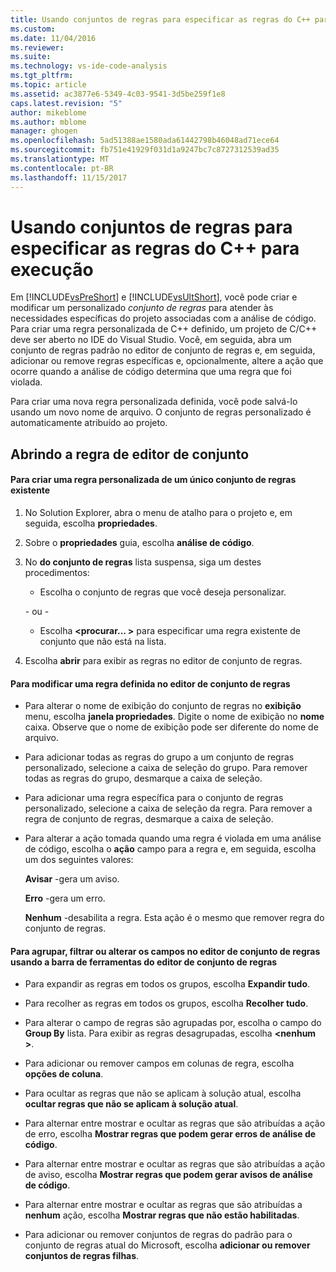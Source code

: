 ```yaml
---
title: Usando conjuntos de regras para especificar as regras do C++ para executar | Microsoft Docs
ms.custom: 
ms.date: 11/04/2016
ms.reviewer: 
ms.suite: 
ms.technology: vs-ide-code-analysis
ms.tgt_pltfrm: 
ms.topic: article
ms.assetid: ac3877e6-5349-4c03-9541-3d5be259f1e8
caps.latest.revision: "5"
author: mikeblome
ms.author: mblome
manager: ghogen
ms.openlocfilehash: 5ad51388ae1580ada61442798b46048ad71ece64
ms.sourcegitcommit: fb751e41929f031d1a9247bc7c8727312539ad35
ms.translationtype: MT
ms.contentlocale: pt-BR
ms.lasthandoff: 11/15/2017
---
```

# <a name="using-rule-sets-to-specify-the-c-rules-to-run"></a>Usando conjuntos de regras para especificar as regras do C++ para execução
Em [!INCLUDE[vsPreShort](../code-quality/includes/vspreshort_md.md)] e [!INCLUDE[vsUltShort](../code-quality/includes/vsultshort_md.md)], você pode criar e modificar um personalizado *conjunto de regras* para atender às necessidades específicas do projeto associadas com a análise de código. Para criar uma regra personalizada de C++ definido, um projeto de C/C++ deve ser aberto no IDE do Visual Studio. Você, em seguida, abra um conjunto de regras padrão no editor de conjunto de regras e, em seguida, adicionar ou remove regras específicas e, opcionalmente, altere a ação que ocorre quando a análise de código determina que uma regra que foi violada.  
  
 Para criar uma nova regra personalizada definida, você pode salvá-lo usando um novo nome de arquivo. O conjunto de regras personalizado é automaticamente atribuído ao projeto.  
  
## <a name="opening-the-rule-set-editor"></a>Abrindo a regra de editor de conjunto  
  
#### <a name="to-create-a-custom-rule-from-a-single-existing-rule-set"></a>Para criar uma regra personalizada de um único conjunto de regras existente  
  
1.  No Solution Explorer, abra o menu de atalho para o projeto e, em seguida, escolha **propriedades**.  
  
2.  Sobre o **propriedades** guia, escolha **análise de código**.  
  
3.  No **do conjunto de regras** lista suspensa, siga um destes procedimentos:  
  
    -   Escolha o conjunto de regras que você deseja personalizar.  
  
     \- ou -  
  
    -   Escolha  **\<procurar... >** para especificar uma regra existente de conjunto que não está na lista.  
  
4.  Escolha **abrir** para exibir as regras no editor de conjunto de regras.  
  
#### <a name="to-modify-a-rule-set-in-the-rule-set-editor"></a>Para modificar uma regra definida no editor de conjunto de regras  
  
-   Para alterar o nome de exibição do conjunto de regras no **exibição** menu, escolha **janela propriedades**. Digite o nome de exibição no **nome** caixa. Observe que o nome de exibição pode ser diferente do nome de arquivo.  
  
-   Para adicionar todas as regras do grupo a um conjunto de regras personalizado, selecione a caixa de seleção do grupo. Para remover todas as regras do grupo, desmarque a caixa de seleção.  
  
-   Para adicionar uma regra específica para o conjunto de regras personalizado, selecione a caixa de seleção da regra. Para remover a regra de conjunto de regras, desmarque a caixa de seleção.  
  
-   Para alterar a ação tomada quando uma regra é violada em uma análise de código, escolha o **ação** campo para a regra e, em seguida, escolha um dos seguintes valores:  
  
     **Avisar** -gera um aviso.  
  
     **Erro** -gera um erro.  
  
     **Nenhum** -desabilita a regra. Esta ação é o mesmo que remover regra do conjunto de regras.  
  
#### <a name="to-group-filter-or-change-the-fields-in-the-rule-set-editor-by-using-the-rule-set-editor-toolbar"></a>Para agrupar, filtrar ou alterar os campos no editor de conjunto de regras usando a barra de ferramentas do editor de conjunto de regras  
  
-   Para expandir as regras em todos os grupos, escolha **Expandir tudo**.  
  
-   Para recolher as regras em todos os grupos, escolha **Recolher tudo**.  
  
-   Para alterar o campo de regras são agrupadas por, escolha o campo do **Group By** lista. Para exibir as regras desagrupadas, escolha  **\<nenhum >**.  
  
-   Para adicionar ou remover campos em colunas de regra, escolha **opções de coluna**.  
  
-   Para ocultar as regras que não se aplicam à solução atual, escolha **ocultar regras que não se aplicam à solução atual**.  
  
-   Para alternar entre mostrar e ocultar as regras que são atribuídas a ação de erro, escolha **Mostrar regras que podem gerar erros de análise de código**.  
  
-   Para alternar entre mostrar e ocultar as regras que são atribuídas a ação de aviso, escolha **Mostrar regras que podem gerar avisos de análise de código**.  
  
-   Para alternar entre mostrar e ocultar as regras que são atribuídas a **nenhum** ação, escolha **Mostrar regras que não estão habilitadas**.  
  
-   Para adicionar ou remover conjuntos de regras do padrão para o conjunto de regras atual do Microsoft, escolha **adicionar ou remover conjuntos de regras filhas**.